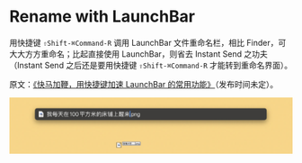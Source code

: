 # Rename with LaunchBar

用快捷键 `⇧Shift-⌘Command-R` 调用 LaunchBar 文件重命名栏，相比 Finder，可大大方方重命名；比起直接使用 LaunchBar，则省去 Instant Send 之功夫（Instant Send 之后还是要用快捷键 `⇧Shift-⌘Command-R` 才能转到重命名界面）。

原文：[《快马加鞭，用快捷键加速 LaunchBar 的常用功能》](https://utgd.net/article/20250)（发布时间未定）。

![title](img.png)